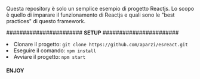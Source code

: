 Questa repository è solo un semplice esempio di progetto Reactjs. Lo scopo è quello di imparare il funzionamento di Reactjs e quali sono le "best practices" di questo framework.

####################### <b>SETUP</b> #######################
<li>Clonare il progetto: <code>git clone https://github.com/aparzi/esreact.git</code></li>
<li>Eseguire il comando: <code>npm install</code></li>
<li>Avviare il progetto: <code>npm start</code></li>

#### <b>ENJOY</b>
